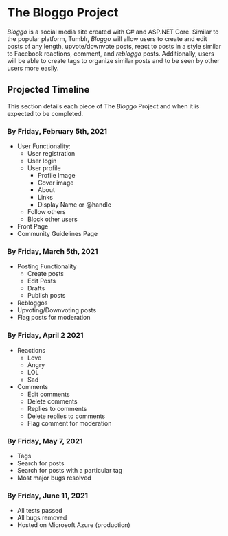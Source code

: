 # The Bloggo Project
*Bloggo* is a social media site created with C# and ASP.NET Core.
Similar to the popular platform, Tumblr, *Bloggo* will allow users to create and edit posts of any length, upvote/downvote posts, react to posts in a style similar to Facebook reactions, comment, and *rebloggo* posts. Additionally, users will be able to create tags to organize similar posts and to be seen by other users more easily.

## Projected Timeline
This section details each piece of The *Bloggo* Project and when it is expected to be completed.

### By Friday, February 5th, 2021
+ User Functionality:
  + User registration
  + User login
  + User profile
    + Profile Image
    + Cover image
    + About
    + Links
    + Display Name or @handle
  + Follow others
  + Block other users
+ Front Page
+ Community Guidelines Page

### By Friday, March 5th, 2021
+ Posting Functionality
  + Create posts
  + Edit Posts
  + Drafts
  + Publish posts
+ Rebloggos
+ Upvoting/Downvoting posts
+ Flag posts for moderation

### By Friday, April 2 2021
+ Reactions
  + Love
  + Angry
  + LOL
  + Sad
+ Comments
  + Edit comments
  + Delete comments
  + Replies to comments
  + Delete replies to comments
  + Flag comment for moderation

### By Friday, May 7, 2021
+ Tags
+ Search for posts
+ Search for posts with a particular tag
+ Most major bugs resolved

### By Friday, June 11, 2021
+ All tests passed
+ All bugs removed
+ Hosted on Microsoft Azure (production)






